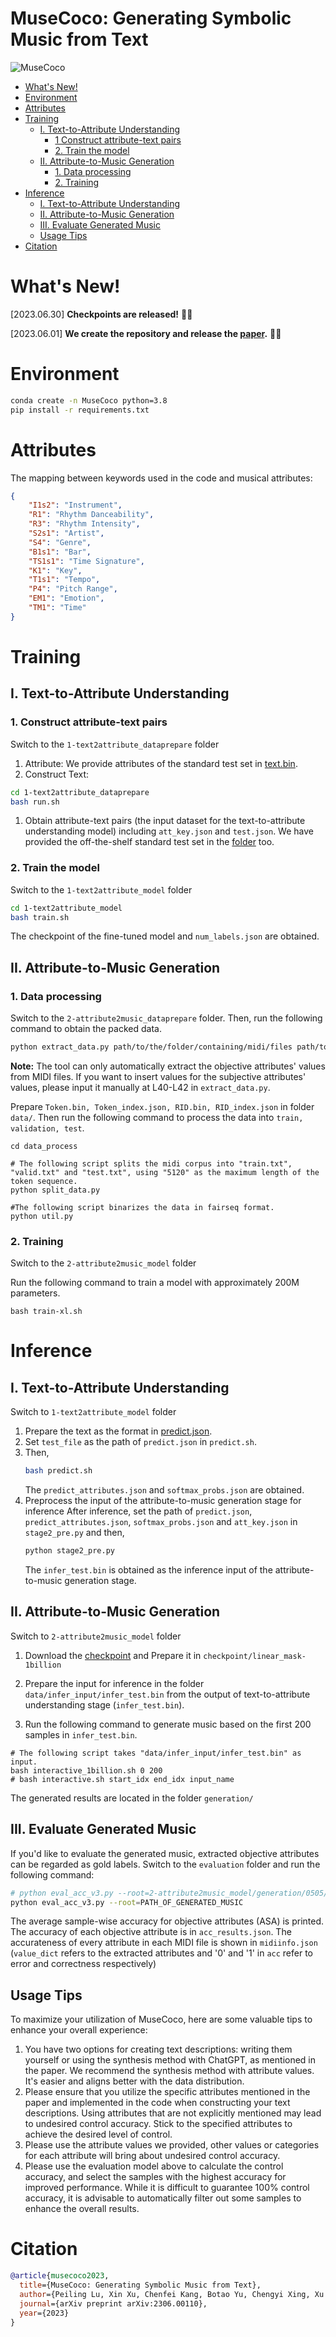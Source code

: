 # MuseCoco: Generating Symbolic Music from Text
![MuseCoco](https://ai-muzic.github.io/images/musecoco/framework.png)


- [What's New!](#whats-new)
- [Environment](#environment)
- [Attributes](#attributes)
- [Training](#training)
  - [I. Text-to-Attribute Understanding](#i-text-to-attribute-understanding)
    - [1 Construct attribute-text pairs](#1-construct-attribute-text-pairs)
    - [2. Train the model](#2-train-the-model)
  - [II. Attribute-to-Music Generation](#ii-attribute-to-music-generation)
    - [1. Data processing](#1-data-processing)
    - [2. Training](#2-training)
- [Inference](#inference)
  - [I. Text-to-Attribute Understanding](#i-text-to-attribute-understanding-1)
  - [II. Attribute-to-Music Generation](#ii-attribute-to-music-generation-1)
  - [III. Evaluate Generated Music](#iii-evaluate-generated-music)
  - [Usage Tips](#usage-tips)
- [Citation](#citation)

# What's New!
[2023.06.30] **Checkpoints are released!** 📣🎶

[2023.06.01] **We create the repository and release the [paper](https://arxiv.org/abs/2306.00110).** 🎉🎵
# Environment
```bash
conda create -n MuseCoco python=3.8
pip install -r requirements.txt
```

# Attributes
The mapping between keywords used in the code and musical attributes:
```json
{
    "I1s2": "Instrument",
    "R1": "Rhythm Danceability",
    "R3": "Rhythm Intensity",
    "S2s1": "Artist",
    "S4": "Genre",
    "B1s1": "Bar",
    "TS1s1": "Time Signature",
    "K1": "Key",
    "T1s1": "Tempo",
    "P4": "Pitch Range",
    "EM1": "Emotion",
    "TM1": "Time"
}
```

# Training

## I. Text-to-Attribute Understanding

### 1. Construct attribute-text pairs
Switch to the `1-text2attribute_dataprepare` folder
1. Attribute: We provide attributes of the standard test set in [text.bin](https://github.com/microsoft/muzic/tree/main/musecoco/1-text2attribute_dataprepare/test).
2. Construct Text:
```bash
cd 1-text2attribute_dataprepare
bash run.sh
```
1. Obtain attribute-text pairs (the input dataset for the text-to-attribute understanding model) including `att_key.json` and `test.json`.
We have provided the off-the-shelf standard test set in the [folder](https://github.com/microsoft/muzic/tree/main/musecoco/1-text2attribute_model/data) too.
### 2. Train the model
Switch to the `1-text2attribute_model` folder
```bash
cd 1-text2attribute_model
bash train.sh
```
The checkpoint of the fine-tuned model and `num_labels.json` are obtained.

## II. Attribute-to-Music Generation

### 1. Data processing
Switch to the `2-attribute2music_dataprepare` folder. Then, run the following command to obtain the packed data.

```bash
python extract_data.py path/to/the/folder/containing/midi/files path/to/save/the/dataset
```

**Note:** The tool can only automatically extract the objective attributes' values from MIDI files. If you want to insert values for the subjective attributes' values, please input it manually at L40-L42 in `extract_data.py`.




Prepare  `Token.bin, Token_index.json, RID.bin, RID_index.json` in folder `data/`. Then run the following command to process the data into `train, validation, test`.

```shell
cd data_process

# The following script splits the midi corpus into "train.txt", "valid.txt" and "test.txt", using "5120" as the maximum length of the token sequence.
python split_data.py

#The following script binarizes the data in fairseq format.
python util.py
```

### 2. Training

Switch to the `2-attribute2music_model` folder

Run the following command to train a model with approximately 200M parameters.

```shell
bash train-xl.sh
```



# Inference
## I. Text-to-Attribute Understanding
Switch to `1-text2attribute_model` folder
1. Prepare the text as the format in [predict.json](https://github.com/microsoft/muzic/blob/main/musecoco/1-text2attribute_model/data/predict.json).
2. Set `test_file` as the path of `predict.json` in `predict.sh`.
3. Then,
    ```bash
    bash predict.sh
    ```
    The `predict_attributes.json` and `softmax_probs.json` are obtained.
4. Preprocess the input of the attribute-to-music generation stage for inference
    After inference, set the path of `predict.json`, `predict_attributes.json`, `softmax_probs.json` and `att_key.json` in `stage2_pre.py` and then,
    ```bash
    python stage2_pre.py
    ```
    The `infer_test.bin` is obtained as the inference input of the attribute-to-music generation stage.
## II. Attribute-to-Music Generation
Switch to `2-attribute2music_model` folder
1. Download the [checkpoint](https://drive.google.com/file/d/1HJvrOi_cli48RDm7ni5VAafVEi8qcTGN/view?usp=sharing) and Prepare it in `checkpoint/linear_mask-1billion`

2. Prepare the input for inference in the folder `data/infer_input/infer_test.bin` from the output of text-to-attribute understanding stage (`infer_test.bin`). 

3. Run the following command to generate music based on the first 200 samples in `infer_test.bin`.

```shell
# The following script takes "data/infer_input/infer_test.bin" as input.
bash interactive_1billion.sh 0 200
# bash interactive.sh start_idx end_idx input_name
```

The generated results are located in the folder `generation/`

## III. Evaluate Generated Music
If you'd like to evaluate the generated music, extracted objective attributes can be regarded as gold labels.
Switch to the `evaluation` folder and run the following command:
```bash
# python eval_acc_v3.py --root=2-attribute2music_model/generation/0505/linear_mask-1billion-checkpoint_2_280000/infer_test/topk15-t1.0-ngram0
python eval_acc_v3.py --root=PATH_OF_GENERATED_MUSIC
```
The average sample-wise accuracy for objective attributes (ASA) is printed. The accuracy of each objective attribute is in `acc_results.json`. The accurateness of every attribute in each MIDI file is shown in `midiinfo.json` (`value_dict` refers to the extracted attributes and '0' and '1' in `acc` refer to error and correctness respectively)

## Usage Tips
To maximize your utilization of MuseCoco, here are some valuable tips to enhance your overall experience:
1. You have two options for creating text descriptions: writing them yourself or using the synthesis method with ChatGPT, as mentioned in the paper. We recommend the synthesis method with attribute values. It's easier and aligns better with the data distribution.
2. Please ensure that you utilize the specific attributes mentioned in the paper and implemented in the code when constructing your text descriptions. Using attributes that are not explicitly mentioned may lead to undesired control accuracy. Stick to the specified attributes to achieve the desired level of control.
3. Please use the attribute values we provided, other values or categories for each attribute will bring about undesired control accuracy.
4. Please use the evaluation model above to calculate the control accuracy, and select the samples with the highest accuracy for improved performance. While it is difficult to guarantee 100% control accuracy, it is advisable to automatically filter out some samples to enhance the overall results.

# Citation
```bibtex
@article{musecoco2023,
  title={MuseCoco: Generating Symbolic Music from Text},
  author={Peiling Lu, Xin Xu, Chenfei Kang, Botao Yu, Chengyi Xing, Xu Tan, Jiang Bian},
  journal={arXiv preprint arXiv:2306.00110},
  year={2023}
}
```
